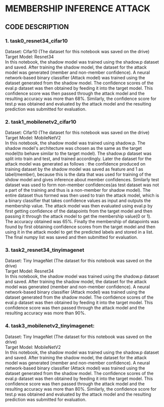 #  **MEMBERSHIP INFERENCE ATTACK**
##  **CODE DESCRIPTION**
### 1. task0_resnet34_cifar10
Dataset: Cifar10 (The dataset for this notebook was saved on the drive)\
Target Model: Resnet34\
In this notebook, the shadow model was trained using the shadow.p dataset and saved. After training the shadow model, the dataset for the attack model was generated (member and non-member confidence). A neural network-based binary classifier (Attack model) was trained using the dataset generated from the shadow model. The confidence scores of the eval.p dataset was then obtained by feeding it into the target model. This confidence score was then passed through the attack model and the resulting accuracy was more than 68%. Similarly, the confidence score for test.p was obtained and evaluated by the attack model and the resulting prediction was submitted for evaluation.

### 2. task1_mobilenetv2_cifar10
Dataset: Cifar10 (The dataset for this notebook was saved on the drive)\
Target Model: MobileNetV2\
In this notebook, the shadow model was trained using shadow.p. The shadow model's architecture was chosen as the same as the target model(to behave similar to the target model). The shadow.p dataset was split into train and test, and trained accordingly. Later the dataset for the attack model was generated as follows : the confidence produced on training dataset by the shadow model was saved as feature and 1 as label(member), because this is the data that was used for training of the shdow model and gives inference about member confidences. Similarly test dataset was used to form non-member confidences(as test dataset was not a part of the training and thus is a non-member for shadow model). The entire dataset thus formed was then used to train the attack model, which is a binary classifier that takes confidence values as input and outputs the membership value. The attack model was then evaluated using eval.p by first getting confidence of the datapoints from the target model and then passing it through the attack model to get the membership value(0 or 1). The accuracy obtained was 65%. Finally the membership of datapoints was found by first obtaining confidence scores from the target model and then using it in the attack model to get the predicted labels and stored in a list. The final numpy list was saved and then submitted for evaluation.
   
### 3. task2_resnet34_tinyimagenet
Dataset: Tiny ImageNet (The dataset for this notebook was saved on the drive)\
Target Model: Resnet34\
In this notebook, the shadow model was trained using the shadow.p dataset and saved. After training the shadow model, the dataset for the attack model was generated (member and non-member confidence). A neural network-based binary classifier (Attack model) was trained using the dataset generated from the shadow model. The confidence scores of the eval.p dataset was then obtained by feeding it into the target model. This confidence score was then passed through the attack model and the resulting accuracy was more than 90%. 

### 4. task3_mobilenetv2_tinyimagenet:
Dataset: Tiny ImageNet (The dataset for this notebook was saved on the drive)\
Target Model: MobileNetV2\
In this notebook, the shadow model was trained using the shadow.p dataset and saved. After training the shadow model, the dataset for the attack model was generated (member and non-member confidence). A neural network-based binary classifier (Attack model) was trained using the dataset generated from the shadow model. The confidence scores of the eval.p dataset was then obtained by feeding it into the target model. This confidence score was then passed through the attack model and the resulting accuracy was more than 80%. Similarly, the confidence score for test.p was obtained and evaluated by the attack model and the resulting prediction was submitted for evaluation.



